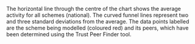 The horizontal line through the centre of the chart shows the average activity for all schemes (national).
The curved funnel lines represent two and three standard deviations from the average.
The data points labelled are the scheme being modelled (coloured red) and its peers, which have been determined using the Trust Peer Finder tool.
